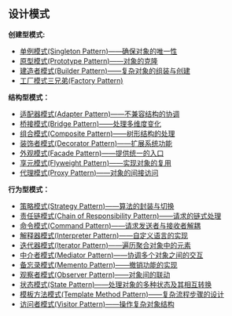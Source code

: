 ## 设计模式

**创建型模式:**

- [单例模式(Singleton Pattern)——确保对象的唯一性](/md/设计模式/单例模式.md)
- [原型模式(Prototype Pattern)——对象的克隆](/md/设计模式/原型模式.md)
- [建造者模式(Builder Pattern)——复杂对象的组装与创建](/md/设计模式/建造者模式.md)
- [工厂模式三兄弟(Factory Pattern)](/md/设计模式/工厂模式.md)

**结构型模式：**

- [适配器模式(Adapter Pattern)——不兼容结构的协调](/md/设计模式/适配器模式.md)
- [桥接模式(Bridge Pattern)——处理多维度变化](/md/设计模式/桥接模式.md)
- [组合模式(Composite Pattern)——树形结构的处理](DesignPattern/composite-pattern.md)
- [装饰者模式(Decorator Pattern)——扩展系统功能](/md/设计模式/装饰者模式.md)
- [外观模式(Facade Pattern)——提供统一的入口](DesignPattern/facade-pattern.md)
- [享元模式(Flyweight Pattern)——实现对象的复用](DesignPattern/flyweight-pattern.md)
- [代理模式(Proxy Pattern)——对象的间接访问](/md/设计模式/代理模式.md)

**行为型模式：**

- [策略模式(Strategy Pattern)——算法的封装与切换](/md/设计模式/策略模式.md)
- [责任链模式(Chain of Responsibility Pattern)——请求的链式处理](/md/设计模式/责任链模式.md)
- [命令模式(Command Pattern)——请求发送者与接收者解耦](DesignPattern/command-pattern.md)
- [解释器模式(Interpreter Pattern)——自定义语言的实现](DesignPattern/interpreter-pattern.md)
- [迭代器模式(Iterator Pattern)——遍历聚合对象中的元素](DesignPattern/iterator-pattern.md)
- [中介者模式(Mediator Pattern)——协调多个对象之间的交互](DesignPattern/mediator-pattern.md)
- [备忘录模式(Memento Pattern)——撤销功能的实现]()
- [观察者模式(Observer Pattern)——对象间的联动]()
- [状态模式(State Pattern)——处理对象的多种状态及其相互转换]()
- [模板方法模式(Template Method Pattern)——复杂流程步骤的设计]()
- [访问者模式(Visitor Pattern)——操作复杂对象结构]()